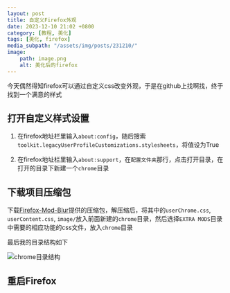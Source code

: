 ```yaml
---
layout: post
title: 自定义Firefox外观
date: 2023-12-10 21:02 +0800
category: [教程, 美化]
tags: [美化, firefox]
media_subpath: "/assets/img/posts/231210/"
image:
    path: image.png
    alt: 美化后的firefox
---
```


今天偶然得知firefox可以通过自定义css改变外观，于是在github上找啊找，终于找到一个满意的样式

## 打开自定义样式设置

1. 在firefox地址栏里输入`about:config`，随后搜索`toolkit.legacyUserProfileCustomizations.stylesheets`，将值设为True

2. 在firefox地址栏里输入`about:support`，在`配置文件夹`那行，点击打开目录，在打开的目录下新建一个`chrome`目录

## 下载项目压缩包

下载[Firefox-Mod-Blur](https://github.com/datguypiko/Firefox-Mod-Blur)提供的压缩包，解压缩后，将其中的`userChrome.css`, `userContent.css`, `image/`放入前面新建的`chrome`目录，然后选择`EXTRA MODS`目录中需要的相应功能的css文件，放入`chrome`目录

最后我的目录结构如下

![chrome目录结构](image1.png)

## 重启Firefox
